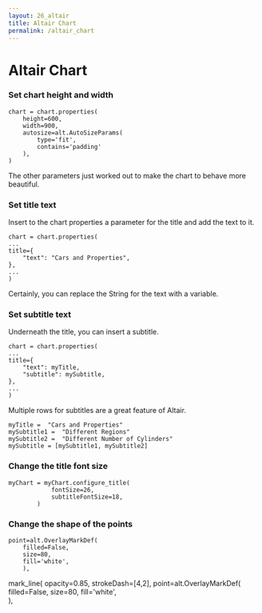 ```yaml
---
layout: 26_altair
title: Altair Chart
permalink: /altair_chart
---
```


# Altair Chart

###	Set chart height and width

>
    chart = chart.properties(
        height=600,   
        width=900, 
        autosize=alt.AutoSizeParams(
            type='fit',
            contains='padding'
        ),
    )  

The other parameters just worked out to make the chart to behave more beautiful.

### Set title text

Insert to the chart properties a parameter for the title and add the text to it.

>
    chart = chart.properties(
    ...
    title={
        "text": "Cars and Properties", 
    },  
    ...
    )   

Certainly, you can replace the String for the text with a variable.


### Set subtitle text

Underneath the title, you can insert a subtitle.

>
    chart = chart.properties(
    ...
    title={
        "text": myTitle, 
        "subtitle": mySubtitle,
    },  
    ...
    )   

Multiple rows for subtitles are a great feature of Altair. 

>
    myTitle =  "Cars and Properties"
    mySubtitle1 =  "Different Regions"
    mySubtitle2 =  "Different Number of Cylinders"
    mySubtitle = [mySubtitle1, mySubtitle2]


### Change the title font size

>
    myChart = myChart.configure_title(
                fontSize=26,
                subtitleFontSize=18,
            )   


### Change the shape of the points
>
    point=alt.OverlayMarkDef(
        filled=False, 
        size=80, 
        fill='white',   
        ), 

mark_line(
    opacity=0.85,
    strokeDash=[4,2],
    point=alt.OverlayMarkDef(
        filled=False, 
        size=80, 
        fill='white',   
        ), 